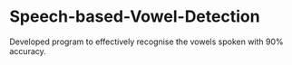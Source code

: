 # Speech-based-Vowel-Detection
Developed program to effectively recognise the vowels spoken with 90% accuracy.
